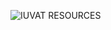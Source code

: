 ![IUVAT RESOURCES](https://previews.dropbox.com/p/thumb/AAxA-A9LSCGd1fFUFt2odyI0AH7fSpyQe9O89gh1Y0hAt5HnsEeqCCqqfwpdANuUx80f6RchQEhlxo8L44I63HmaC2ZBbhJIy3SvbKWxkhRXsQEdRiQmyqRJT_TcEz5QfGGexy1zpcFlVvnEqMWPlRTRd8jwbPE3V0B4jq7VmzPkV9SuAa9Eye9yqZK8GAy7H8IHVLLroDbMAy4NDn-iAzNJHd7bB6EGhlvEOVBOey7jbiSNBscwZZnBMxEyt4M1pYa4tr5onCCZgysNcd8hkM_K91VKploxvv_d8qWCqyuNOLJv81uO-CSR-BIia3WeJEeGnPxTtfnKvTWbBIKz2Ick/p.png?fv_content=true&size_mode=5)
